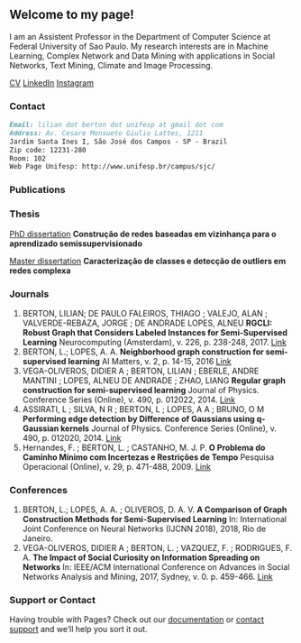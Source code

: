 ## Welcome to my page!

I am an Assistent Professor in the Department of Computer Science at Federal University of Sao Paulo. My research interests are in Machine Learning, Complex Network and Data Mining with applications in Social Networks, Text Mining, Climate and Image Processing. 

[CV](http://lattes.cnpq.br/9064767888093340) 
[LinkedIn](https://www.linkedin.com/in/lilian-berton-3a208824/)
[Instagram](https://www.instagram.com/lilyberton/?hl=pt-br)

### Contact
```markdown
Email: lilian dot berton dot unifesp at gmail dot com
Address: Av. Cesare Monsueto Giulio Lattes, 1211 
Jardim Santa Ines I, São José dos Campos - SP - Brazil
Zip code: 12231-280
Room: 102
Web Page Unifesp: http://www.unifesp.br/campus/sjc/ 
```

### Publications
### Thesis
[PhD dissertation](http://www.teses.usp.br/teses/disponiveis/55/55134/tde-29072016-100548/pt-br.php)
**Construção de redes baseadas em vizinhança para o aprendizado semissupervisionado**

[Master dissertation](http://www.teses.usp.br/teses/disponiveis/55/55134/tde-19072011-132701/pt-br.php)
**Caracterização de classes e detecção de outliers em redes complexa**

### Journals
1. BERTON, LILIAN; DE PAULO FALEIROS, THIAGO ; VALEJO, ALAN ; VALVERDE-REBAZA, JORGE ; DE ANDRADE LOPES, ALNEU 
**RGCLI: Robust Graph that Considers Labeled Instances for Semi-Supervised Learning**
Neurocomputing (Amsterdam), v. 226, p. 238-248, 2017.
[Link](https://doi.org/10.1016/j.neucom.2016.11.053)
2. BERTON, L.; LOPES, A. A.
**Neighborhood graph construction for semi-supervised learning**
AI Matters, v. 2, p. 14-15, 2016
[Link](10.1145/2911172.2911176)
3. VEGA-OLIVEROS, DIDIER A ; BERTON, LILIAN ; EBERLE, ANDRE MANTINI ; LOPES, ALNEU DE ANDRADE ; ZHAO, LIANG 
**Regular graph construction for semi-supervised learning**
Journal of Physics. Conference Series (Online), v. 490, p. 012022, 2014.
[Link](https://doi.org/10.1088/1742-6596/490/1/012022)
4. ASSIRATI, L ; SILVA, N R ; BERTON, L ; LOPES, A A ; BRUNO, O M
**Performing edge detection by Difference of Gaussians using q-Gaussian kernels**
Journal of Physics. Conference Series (Online), v. 490, p. 012020, 2014.
[Link](https://doi.org/10.1088/1742-6596/490/1/012020)
5. Hernandes, F. ; BERTON, L. ; CASTANHO, M. J. P. 
**O Problema do Caminho Mínimo com Incertezas e Restrições de Tempo**
Pesquisa Operacional (Online), v. 29, p. 471-488, 2009.
[Link](http://dx.doi.org/10.1590/S0101-74382009000200012)

### Conferences
1. BERTON, L.; LOPES, A. A. ; OLIVEROS, D. A. V.
**A Comparison of Graph Construction Methods for Semi-Supervised Learning**
In: International Joint Conference on Neural Networks (IJCNN 2018), 2018, Rio de Janeiro.
2. VEGA-OLIVEROS, DIDIER A ; BERTON, L. ; VAZQUEZ, F. ; RODRIGUES, F. A.
**The Impact of Social Curiosity on Information Spreading on Networks**
In: IEEE/ACM International Conference on Advances in Social Networks Analysis and Mining, 2017, Sydney, v. 0. p. 459-466.
[Link](10.1145/3110025.3110039)


### Support or Contact

Having trouble with Pages? Check out our [documentation](https://help.github.com/categories/github-pages-basics/) or [contact support](https://github.com/contact) and we’ll help you sort it out.
